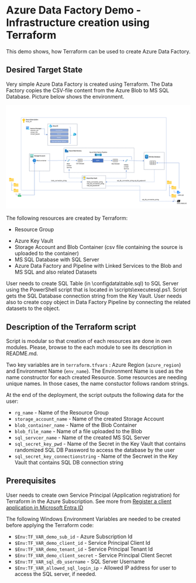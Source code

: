 # Azure Data Factory Demo - Infrastructure creation using Terraform
This demo shows, how Terraform can be used to create Azure Data Factory.

## Desired Target State
Very simple Azure Data Factory is created using Terraform. The Data Factory copies the CSV-file content from the Azure Blob to MS SQL Database. Picture below shows the environment. 

![Demo Environment](/pictures/datafactorydemo.png)

The following resources are created by Terraform:

- Resource Group
* Azure Key Vault
* Storage Account and Blob Container (csv file containing the source is uploaded to the container)
* MS SQL Database with SQL Server
* Azure Data Factory and Pipeline with Linked Services to the Blob and MS SQL and also related Datasets

User needs to create SQL Table (in \configdata\table.sql) to SQL Server using the PowerShell script that is located in \scripts\executesql.ps1. Script gets the SQL Database connection string from the Key Vault. User needs also to create copy object in Data Factory Pipeline by connecting the related datasets to the object.

## Description of the Terraform script
Script is modular so that creation of each resources are done in own modules. Please, browse to the each module to see its description in README.md.

Two key variables are in `terraform.tfvars` : Azure Region (`azure_region`) and Environment Name (`env_name`). The Environment Name is used as the name constructor for each created Resource. Some resources are needing unique names. In those cases, the name constuctor follows random strings.

At the end of the deployment, the script outputs the following data for the user:
* `rg_name` - Name of the Resource Group
* `storage_account_name` - Name of the created Storage Account
* `blob_container_name` - Name of the Blob Container
* `blob_file_name` - Name of a file uploaded to the Blob
* `sql_servcer_name` - Name of the created MS SQL Server
* `sql_secret_key_pwd` - Name of the Secret in the Key Vault that contains randomized SQL DB Password to access the database by the user
* `sql_secret_key_connectionstring` - Name of the Secrwet in the Key Vault that contains SQL DB connection string

## Prerequisites
User needs to create own Service Principal (Application registration) for Terraform in the Azure Subscription. See more from [Register a client application in Microsoft Entra ID](https://learn.microsoft.com/en-us/entra/identity-platform/quickstart-register-app)<br>

The following Windows Environment Variables are needed to be created before applying the Terraform code:<br>

* `$Env:TF_VAR_demo_sub_id` - Azure Subscription Id
* `$Env:TF_VAR_demo_client_id` - Service Principal Client Id
* `$Env:TF_VAR_demo_tenant_id` - Service Principal Tenant Id
* `$Env:TF_VAR_demo_client_secret` - Service Principal Client Secret
* `$Env:TF_VAR_sql_db_username` - SQL Server Username
* `$Env:TF_VAR_allowed_sql_login_ip` - Allowed IP address for user to access the SQL server, if needed.
